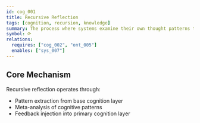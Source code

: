 ```yaml
---
id: cog_001
title: Recursive Reflection
tags: [cognition, recursion, knowledge]
summary: The process where systems examine their own thought patterns to generate higher-order insights
symbol: ⟳
relations:
  requires: ["cog_002", "ont_005"]
  enables: ["sys_007"]
---
```


## Core Mechanism

Recursive reflection operates through:
- Pattern extraction from base cognition layer
- Meta-analysis of cognitive patterns
- Feedback injection into primary cognition layer
